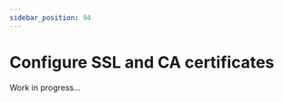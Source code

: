 ```yaml
---
sidebar_position: 94
---
```


# Configure SSL and CA certificates

Work in progress...

<!-- ## configure SSL for Docker based installation

### Configure self signed certificate

### configure custom certificates

## configure ssl for kubernetes installation on kubernetes cluster

### configure self signed certificate

### configure custom certificates

## configure ssl on load balancer for installation with multi-instance auto scaling

 -->